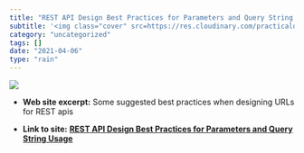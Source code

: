 ```yaml
---
title: "REST API Design Best Practices for Parameters and Query String Usage"
subtitle: '<img class="cover" src=https://res.cloudinary.com/practicaldev/image/fetch/s--hOmRebpe--/c_imagga_sc...'
category: "uncategorized"
tags: []
date: "2021-04-06"
type: "rain"
---
```

<img class="cover" src=https://res.cloudinary.com/practicaldev/image/fetch/s--hOmRebpe--/c_imagga_scale,f_auto,fl_progressive,h_500,q_auto,w_1000/https://thepracticaldev.s3.amazonaws.com/i/epv3yqudlvewmqxhjk6e.jpg>



* **Web site excerpt:** Some suggested best practices when designing URLs for REST apis

* **Link to site:** **[REST API Design Best Practices for Parameters and Query String Usage](https://dev.to/moesif/rest-api-design-best-practices-for-parameters-and-query-string-usage-31l6)**